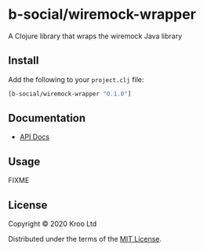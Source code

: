 # b-social/wiremock-wrapper

A Clojure library that wraps the wiremock Java library

## Install

Add the following to your `project.clj` file:

```clj
[b-social/wiremock-wrapper "0.1.0"]
```

## Documentation

* [API Docs](http://b-social.github.io/wiremock-wrapper)

## Usage

FIXME

## License

Copyright © 2020 Kroo Ltd

Distributed under the terms of the 
[MIT License](http://opensource.org/licenses/MIT).
